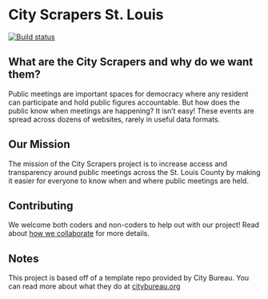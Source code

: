 # City Scrapers St. Louis

[![Build status](https://github.com/stl-public-meetings/city-scrapers-stl/workflows/CI/badge.svg)](https://github.com/stl-public-meetings/city-scrapers-stl/actions)

## What are the City Scrapers and why do we want them?

Public meetings are important spaces for democracy where any resident can participate and hold public figures accountable. But how does the public know when meetings are happening? It isn’t easy! These events are spread across dozens of websites, rarely in useful data formats.

## Our Mission

The mission of the City Scrapers project is to increase access and transparency around public meetings across the St. Louis County by making it easier for everyone to know when and where public meetings are held.

## Contributing

We welcome both coders and non-coders to help out with our project!
Read about [how we collaborate](https://github.com/stl-public-meetings/city-scrapers-stl/blob/main/CONTRIBUTING.md) for more details.

## Notes
This project is based off of a template repo provided by City Bureau. You can read more about what they do at [citybureau.org](https://www.citybureau.org/#our-newsroom)
